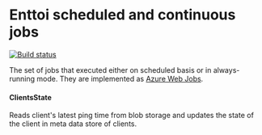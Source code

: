 # Enttoi scheduled and continuous jobs

[![Build status](https://ci.appveyor.com/api/projects/status/cs493wr5dvtfgppf/branch/master?svg=true)](https://ci.appveyor.com/project/jenyayel/enttoi-jobs/branch/master)

The set of jobs that executed either on scheduled basis or in always-running mode. They are implemented as [Azure Web Jobs](https://azure.microsoft.com/en-us/documentation/articles/websites-webjobs-resources/).

#### ClientsState
Reads client's latest ping time from blob storage and updates the state of the client in meta data store of clients.

